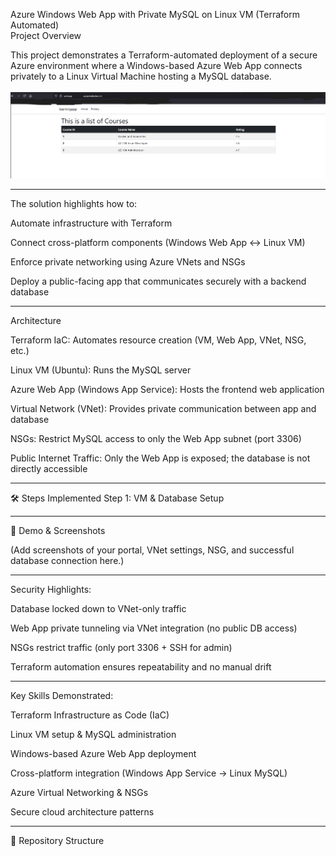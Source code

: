 Azure Windows Web App with Private MySQL on Linux VM (Terraform Automated)
<br>
Project Overview

This project demonstrates a Terraform-automated deployment of a secure Azure environment where a Windows-based Azure Web App connects privately to a Linux Virtual Machine hosting a MySQL database.
<br>
<br>
![web app domain](Learning_App_Web_App.png)

---

The solution highlights how to:

Automate infrastructure with Terraform

Connect cross-platform components (Windows Web App ↔ Linux VM)

Enforce private networking using Azure VNets and NSGs

Deploy a public-facing app that communicates securely with a backend database

---

Architecture

Terraform IaC: Automates resource creation (VM, Web App, VNet, NSG, etc.)

Linux VM (Ubuntu): Runs the MySQL server

Azure Web App (Windows App Service): Hosts the frontend web application

Virtual Network (VNet): Provides private communication between app and database

NSGs: Restrict MySQL access to only the Web App subnet (port 3306)

Public Internet Traffic: Only the Web App is exposed; the database is not directly accessible

---

🛠️ Steps Implemented Step 1: VM & Database Setup

---

📸 Demo & Screenshots

(Add screenshots of your portal, VNet settings, NSG, and successful database connection here.)

---

Security Highlights:

Database locked down to VNet-only traffic

Web App private tunneling via VNet integration (no public DB access)

NSGs restrict traffic (only port 3306 + SSH for admin)

Terraform automation ensures repeatability and no manual drift

---

Key Skills Demonstrated:

Terraform Infrastructure as Code (IaC)

Linux VM setup & MySQL administration

Windows-based Azure Web App deployment

Cross-platform integration (Windows App Service → Linux MySQL)

Azure Virtual Networking & NSGs

Secure cloud architecture patterns

---

📂 Repository Structure
